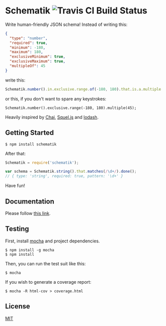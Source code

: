 # Schematik ![Travis CI Build Status](https://travis-ci.org/jluchiji/schematik.svg)

Write human-friendly JSON schema!
Instead of writing this:
```json
{
  "type": "number",
  "required": true,
  "minimum": -180,
  "maximum": 180,
  "exclusiveMinimum": true,
  "exclusiveMaximum": true,
  "multipleOf": 45
}
```
write this:
```js
Schematik.number().in.exclusive.range.of(-180, 180).that.is.a.multiple.of(45);
```
or this, if you don't want to spare any keystrokes:
```
Schematik.number().exclusive.range(-180, 180).multiple(45);
```

Heavily inspired by
[Chai](http://chaijs.com/),
[Squel.js](https://hiddentao.github.io/squel/) and
[lodash](https://lodash.com/).

## Getting Started
```
$ npm install schematik
```

After that:
```js
Schematik = require('schematik');

var schema = Schematik.string().that.matches(/\d+/).done();
// { type: 'string', required: true, pattern: '\d+' }
```

Have fun!

## Documentation
Please follow [this link](docs/README.md).

## Testing
First, install [mocha](http://mochajs.org/) and project dependencies.
```
$ npm install -g mocha
$ npm install
```

Then, you can run the test suit like this:
```
$ mocha
```

If you wish to generate a coverage report:
```
$ mocha -R html-cov > coverage.html
```

## License
[MIT](http://opensource.org/licenses/MIT)
